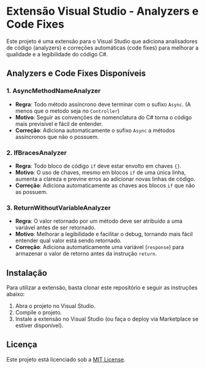 # Extensão Visual Studio - Analyzers e Code Fixes

Este projeto é uma extensão para o Visual Studio que adiciona analisadores de código (analyzers) e correções automáticas (code fixes) para melhorar a qualidade e a legibilidade do código C#.

## Analyzers e Code Fixes Disponíveis

### 1. **AsyncMethodNameAnalyzer**
   - **Regra**: Todo método assíncrono deve terminar com o sufixo `Async`. (A menos que o metodo seja no `Controller`)
   - **Motivo**: Seguir as convenções de nomenclatura do C# torna o código mais previsível e fácil de entender.
   - **Correção**: Adiciona automaticamente o sufixo `Async` a métodos assíncronos que não o possuem.

### 2. **IfBracesAnalyzer**
   - **Regra**: Todo bloco de código `if` deve estar envolto em chaves `{}`.
   - **Motivo**: O uso de chaves, mesmo em blocos `if` de uma única linha, aumenta a clareza e previne erros ao adicionar novas linhas de código.
   - **Correção**: Adiciona automaticamente as chaves aos blocos `if` que não as possuem.

### 3. **ReturnWithoutVariableAnalyzer**
   - **Regra**: O valor retornado por um método deve ser atribuído a uma variável antes de ser retornado.
   - **Motivo**: Melhorar a legibilidade e facilitar o debug, tornando mais fácil entender qual valor está sendo retornado.
   - **Correção**: Adiciona automaticamente uma variável (`response`) para armazenar o valor de retorno antes da instrução `return`.

## Instalação

Para utilizar a extensão, basta clonar este repositório e seguir as instruções abaixo:

1. Abra o projeto no Visual Studio.
2. Compile o projeto.
3. Instale a extensão no Visual Studio (ou faça o deploy via Marketplace se estiver disponível).

## Licença

Este projeto está licenciado sob a [MIT License](LICENSE).

